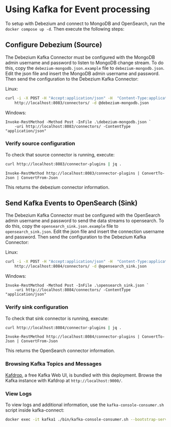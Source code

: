 # Using Kafka for Event processing

To setup with Debezium and connect to MongoDB and OpenSearch, run the `docker compose up -d`. Then execute the following
steps:

## Configure Debezium (Source)

The Debezium Kafka Connector must be configured with the MongoDB admin username and password to listen to MongoDB change
stream. To do this, copy the `debezium-mongodb.json.example` file to `debezium-mongodb.json`. Edit the json file and insert
the MongoDB admin username and password. Then send the configuration to the Debezium Kafka Connector:

Linux:

```bash
curl -i -X POST -H "Accept:application/json" -H  "Content-Type:application/json" \
    http://localhost:8083/connectors/ -d @debezium-mongodb.json
```

Windows:

```pwsh
Invoke-RestMethod -Method Post -InFile .\debezium-mongodb.json `
    -uri http://localhost:8083/connectors/ -ContentType "application/json"
```

### Verify source configuration

To check that source connector is running, execute:

```bash
curl http://localhost:8083/connector-plugins | jq .
```

```pwsh
Invoke-RestMethod http://localhost:8083/connector-plugins | ConvertTo-Json | ConvertFrom-Json
```

This returns the debezium connector information.

## Send Kafka Events to OpenSearch (Sink)

The Debezium Kafka Connector must be configured with the OpenSearch admin username and password to send the data streams to opensearch. To do this, copy the `opensearch_sink.json.example` file to `opensearch_sink.json`. Edit the json file and insert
the connection username and password. Then send the configuration to the Debezium Kafka Connector:

Linux:

```bash
curl -i -X POST -H "Accept:application/json" -H  "Content-Type:application/json" \
    http://localhost:8084/connectors/ -d @opensearch_sink.json
```

Windows:

```pwsh
Invoke-RestMethod -Method Post -InFile .\opensearch_sink.json `
    -uri http://localhost:8084/connectors/ -ContentType "application/json"
```

### Verify sink configuration

To check that sink connector is running, execute:

```bash
curl http://localhost:8084/connector-plugins | jq .
```

```pwsh
Invoke-RestMethod http://localhost:8084/connector-plugins | ConvertTo-Json | ConvertFrom-Json
```

This returns the OpenSearch connector information.

### Browsing Kafka Topics and Messages

[Kafdrop](https://github.com/obsidiandynamics/kafdrop), a free Kafka Web UI, is
bundled with this deployment. Browse the Kafka instance with Kafdrop at
`http://localhost:9000/`.

### View Logs

To view logs and additional information, use the `kafka-console-consumer.sh` script inside kafka-connect:

```bash
docker exec -it kafka1 ./bin/kafka-console-consumer.sh --bootstrap-server 172.18.0.9:9092 --topic edfi.meadowlark.documents --from-beginning --max-messages 1 | jq .
```
